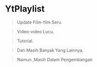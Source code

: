 # YtPlaylist
> Update Film-film Seru.

> Video-video Lucu.

> Tutorial.

> Dan Masih Banyak Yang
Lainnya.

> Namun ,Masih Dalam Pengembangan
